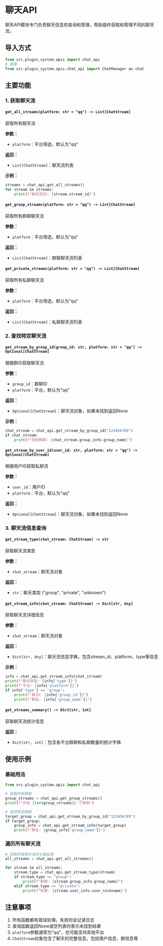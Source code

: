 # 聊天API

聊天API模块专门负责聊天信息的查询和管理，帮助插件获取和管理不同的聊天流。

## 导入方式

```python
from src.plugin_system.apis import chat_api
# 或者
from src.plugin_system.apis.chat_api import ChatManager as chat
```

## 主要功能

### 1. 获取聊天流

#### `get_all_streams(platform: str = "qq") -> List[ChatStream]`
获取所有聊天流

**参数：**
- `platform`：平台筛选，默认为"qq"

**返回：**
- `List[ChatStream]`：聊天流列表

**示例：**
```python
streams = chat_api.get_all_streams()
for stream in streams:
    print(f"聊天流ID: {stream.stream_id}")
```

#### `get_group_streams(platform: str = "qq") -> List[ChatStream]`
获取所有群聊聊天流

**参数：**
- `platform`：平台筛选，默认为"qq"

**返回：**
- `List[ChatStream]`：群聊聊天流列表

#### `get_private_streams(platform: str = "qq") -> List[ChatStream]`
获取所有私聊聊天流

**参数：**
- `platform`：平台筛选，默认为"qq"

**返回：**
- `List[ChatStream]`：私聊聊天流列表

### 2. 查找特定聊天流

#### `get_stream_by_group_id(group_id: str, platform: str = "qq") -> Optional[ChatStream]`
根据群ID获取聊天流

**参数：**
- `group_id`：群聊ID
- `platform`：平台，默认为"qq"

**返回：**
- `Optional[ChatStream]`：聊天流对象，如果未找到返回None

**示例：**
```python
chat_stream = chat_api.get_stream_by_group_id("123456789")
if chat_stream:
    print(f"找到群聊: {chat_stream.group_info.group_name}")
```

#### `get_stream_by_user_id(user_id: str, platform: str = "qq") -> Optional[ChatStream]`
根据用户ID获取私聊流

**参数：**
- `user_id`：用户ID
- `platform`：平台，默认为"qq"

**返回：**
- `Optional[ChatStream]`：聊天流对象，如果未找到返回None

### 3. 聊天流信息查询

#### `get_stream_type(chat_stream: ChatStream) -> str`
获取聊天流类型

**参数：**
- `chat_stream`：聊天流对象

**返回：**
- `str`：聊天类型 ("group", "private", "unknown")

#### `get_stream_info(chat_stream: ChatStream) -> Dict[str, Any]`
获取聊天流详细信息

**参数：**
- `chat_stream`：聊天流对象

**返回：**
- `Dict[str, Any]`：聊天流信息字典，包含stream_id、platform、type等信息

**示例：**
```python
info = chat_api.get_stream_info(chat_stream)
print(f"聊天类型: {info['type']}")
print(f"平台: {info['platform']}")
if info['type'] == 'group':
    print(f"群ID: {info['group_id']}")
    print(f"群名: {info['group_name']}")
```

#### `get_streams_summary() -> Dict[str, int]`
获取聊天流统计信息

**返回：**
- `Dict[str, int]`：包含各平台群聊和私聊数量的统计字典

## 使用示例

### 基础用法
```python
from src.plugin_system.apis import chat_api

# 获取所有群聊
group_streams = chat_api.get_group_streams()
print(f"共有 {len(group_streams)} 个群聊")

# 查找特定群聊
target_group = chat_api.get_stream_by_group_id("123456789")
if target_group:
    group_info = chat_api.get_stream_info(target_group)
    print(f"群名: {group_info['group_name']}")
```

### 遍历所有聊天流
```python
# 获取所有聊天流并分类处理
all_streams = chat_api.get_all_streams()

for stream in all_streams:
    stream_type = chat_api.get_stream_type(stream)
    if stream_type == "group":
        print(f"群聊: {stream.group_info.group_name}")
    elif stream_type == "private":
        print(f"私聊: {stream.user_info.user_nickname}")
```

## 注意事项

1. 所有函数都有错误处理，失败时会记录日志
2. 查询函数返回None或空列表时表示未找到结果
3. `platform`参数通常为"qq"，也可能支持其他平台
4. `ChatStream`对象包含了聊天的完整信息，包括用户信息、群信息等 